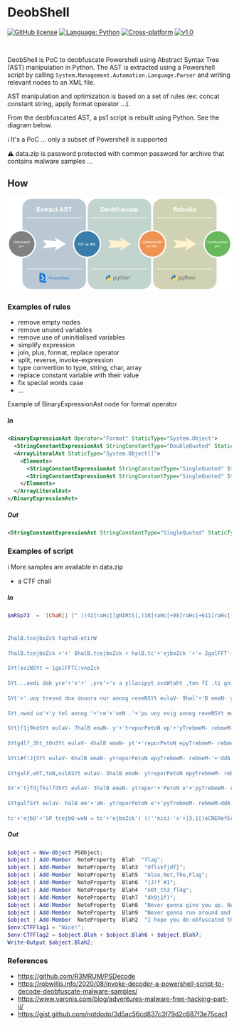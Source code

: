 # DeobShell

[![GitHub license](https://img.shields.io/badge/license-MIT-blue.svg)](LICENSE.MIT)
[![Language: Python](https://img.shields.io/badge/Language-Python-brightgreen.svg?tyle=flat-square)](#)
[![Cross-platform](https://img.shields.io/badge/Platform-All-0078d7.svg)](#)
[![v1.0](https://img.shields.io/badge/Version-1.0-ff5733.svg)](#)

<br />

DeobShell is PoC to deobfuscate Powershell using Abstract Syntax Tree (AST) manipulation in Python.
The AST is extracted using a Powershell script by calling `System.Management.Automation.Language.Parser` and
writing relevant nodes to an XML file.

AST manipulation and optimization is based on a set of rules (ex: concat constant string, apply format operator ...).

From the deobfuscated AST, a ps1 script is rebuilt using Python.
See the diagram below.

:information_source: It's a PoC ... only a subset of Powershell is supported

:warning: data.zip is password protected with common password for archive that contains malware samples ...

## How

<p align="center">
  <img alt="diagram" src="assets/diagram.png" width="600">
</p>

### Examples of rules
- remove empty nodes
- remove unused variables
- remove use of uninitialised variables
- simplify expression
- join, plus, format, replace operator
- split, reverse, invoke-expression
- type convertion to type, string, char, array
- replace constant variable with their value
- fix special words case
- ...

Example of BinaryExpressionAst node for format operator

##### In
```xml
<BinaryExpressionAst Operator="Format" StaticType="System.Object">
  <StringConstantExpressionAst StringConstantType="DoubleQuoted" StaticType="string">{0}{1}</StringConstantExpressionAst>
  <ArrayLiteralAst StaticType="System.Object[]">
    <Elements>
      <StringConstantExpressionAst StringConstantType="SingleQuoted" StaticType="string">c</StringConstantExpressionAst>
      <StringConstantExpressionAst StringConstantType="SingleQuoted" StaticType="string">AcA</StringConstantExpressionAst>
    </Elements>
  </ArrayLiteralAst>
</BinaryExpressionAst>
```
##### Out
```xml
<StringConstantExpressionAst StringConstantType="SingleQuoted" StaticType="string">cAcA</StringConstantExpressionAst>
```

### Examples of script

:information_source: More samples are available in data.zip 

- a CTF chall

##### In

```powershell
$mRSp73  =  [ChaR[] ]" ))43]raHc[]gNIRtS[,)38]raHc[+98]raHc[+611]raHc[((eCAlper.)421]raHc[]gNIRtS[,'5IP'(eCAlper.)'$',)09]raHc[+99]raHc[+701]raHc[((eCAlper.)93]raHc[]gNIRtS[,'vzW'(eCAlper.)'


2halB.tcejboZck tuptuO-etirW

7halB.tcejboZck +'+' 6halB.tcejboZck + halB.tc'+'ejboZck '+'= 2galFFT'+'C:'+'vneZck

SYt!eciNSYt = 1galFFTC:vneZck

SYt...aedi dab yre'+'v'+' ,yre'+'v a yllacipyt svzWtaht ,ton fI .ti gninnur erofeb siht detacsufbo-ed uoy epoh ISYt eulaV- 2halB emaN- '+'ytreporPetoN epy'+'TrebmeM- rebmeM-ddA 5IP tcejboZck

SYt'+'.uoy tresed dna dnuora nur annog reveNSYt eulaV- 9hal'+'B emaN- ytreporPetoN epyTrebmeM- rebmeM-ddA 5'+'IP tcejboZck

SYt.nwod uo'+'y tel annog '+'re'+'veN .'+'pu uoy evig annog reveNSYt eulaV- 8halB emaN- ytreporPetoN epyTrebm'+'eM- rebmeM-d'+'dA 5IP tcejboZck

SYt}f1j9kdSYt eulaV- 7halB emaN- y'+'treporPetoN ep'+'yTrebmeM- rebmeM-ddA 5IP tcejboZck

SYtg4lf_3ht_t0nSYt eulaV- 4halB emaN- yt'+'reporPetoN epyTrebmeM- rebmeM-ddA 5IP tcejboZck

SYt1#f!J{SYt eulaV- 6halB emaN- ytreporPetoN epyTrebmeM- rebmeM-'+'ddA 5IP tcejboZck

SYtgalF,ehT,toN,oslASYt eulaV- 5halB emaN- ytreporPetoN epyTrebmeM- rebmeM-ddA 5IP tcejboZck

SY'+'t}fdjfkslfdSYt eulaV- 3halB emaN- ytrepor'+'PetoN e'+'pyTrebmeM- rebmeM-ddA 5IP tcejboZ'+'ck

SYtgalfSYt eulaV- halB em'+'aN- ytreporPetoN e'+'pyTrebmeM- rebmeM-ddA 5IP tcej'+'boZck

tc'+'ejbO'+'SP tcejbO-weN = tc'+'ejboZck'( ()''nioJ-'x'+]3,1[)eCNERefErpESoBreV$]GniRTS[( (. " ;[aRRAy]::REVerse($MrSp73);. ( 'IeX') ( -JoiN$MrSp73)
```

##### Out

```powershell
$object = New-Object PSObject;
$object | Add-Member  NoteProperty  Blah  "flag";
$object | Add-Member  NoteProperty  Blah3  "dflskfjdf}";
$object | Add-Member  NoteProperty  Blah5  "Also,Not,The,Flag";
$object | Add-Member  NoteProperty  Blah6  "{J!f`#1";
$object | Add-Member  NoteProperty  Blah4  "n0t_th3_fl4g";
$object | Add-Member  NoteProperty  Blah7  "dk9j1f}";
$object | Add-Member  NoteProperty  Blah8  "Never gonna give you up. Never gonna let you down.";
$object | Add-Member  NoteProperty  Blah9  "Never gonna run around and desert you.";
$object | Add-Member  NoteProperty  Blah2  "I hope you de-obfuscated this before running it. If not, that''s typically a very, very bad idea...";
$env:CTFFlag1 = "Nice!";
$env:CTFFlag2 = $object.Blah + $object.Blah6 + $object.Blah7;
Write-Output $object.Blah2;
```

### References 

- https://github.com/R3MRUM/PSDecode
- https://robwillis.info/2020/08/invoke-decoder-a-powershell-script-to-decode-deobfuscate-malware-samples/
- https://www.varonis.com/blog/adventures-malware-free-hacking-part-ii/
- https://gist.github.com/notdodo/3d5ac56cd837c3f79d2c687f3e75cac1
